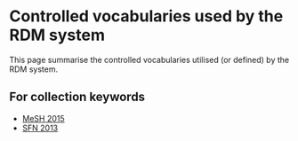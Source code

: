 # Controlled vocabularies used by the RDM system

This page summarise the controlled vocabularies utilised (or defined) by the RDM system. 

## For collection keywords

* [MeSH 2015](https://raw.githubusercontent.com/Donders-Institute/donders-institute.github.io/master/rdm-wiki/en/development/vocabularies/vocabulary_mesh_2015.txt)
* [SFN 2013](https://raw.githubusercontent.com/Donders-Institute/donders-institute.github.io/master/rdm-wiki/en/development/vocabularies/vocabulary_sfn_2013.txt)
